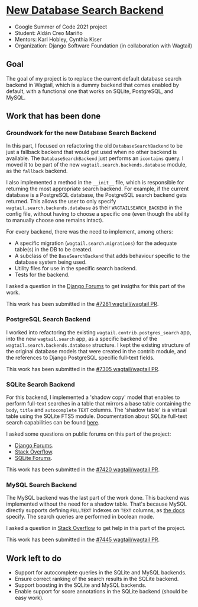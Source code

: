 # [New Database Search Backend](https://gist.github.com/ACMCMC/06b578b15b3b69f55f0c0127956afa12)

- Google Summer of Code 2021 project
- Student: Aldán Creo Mariño
- Mentors: Karl Hobley, Cynthia Kiser
- Organization: Django Software Foundation (in collaboration with Wagtail)

## Goal

The goal of my project is to replace the current default database search backend in Wagtail, which is a dummy backend that comes enabled by default, with a functional one that works on SQLite, PostgreSQL, and MySQL.

## Work that has been done

### Groundwork for the new Database Search Backend

In this part, I focused on refactoring the old `DatabaseSearchBackend` to be just a fallback backend that would get used when no other backend is available. The `DatabaseSearchBackend` just performs an `icontains` query. I moved it to be part of the new `wagtail.search.backends.database` module, as the `fallback` backend.

I also implemented a method in the `__init__` file, which is responsible for returning the most appropriate search backend. For example, if the current database is a PostgreSQL database, the PostgreSQL search backend gets returned. This allows the user to only specify `wagtail.search.backends.database` as their `WAGTAILSEARCH_BACKEND` in the config file, without having to choose a specific one (even though the ability to manually choose one remains intact).

For every backend, there was the need to implement, among others:

- A specific migration (`wagtail.search.migrations`) for the adequate table(s) in the DB to be created.
- A subclass of the `BaseSearchBackend` that adds behaviour specific to the database system being used.
- Utility files for use in the specific search backend.
- Tests for the backend.

I asked a question in the [Django Forums](https://forum.djangoproject.com/t/different-models-for-different-databases/8471) to get insigths for this part of the work.

This work has been submitted in the [#7281 wagtail/wagtail PR](https://github.com/wagtail/wagtail/pull/7281).

### PostgreSQL Search Backend

I worked into refactoring the existing `wagtail.contrib.postgres_search` app, into the new `wagtail.search` app, as a specific backend of the `wagtail.search.backends.database` structure. I kept the existing structure of the original database models that were created in the contrib module, and the references to Django PostgreSQL specific full-text fields.

This work has been submitted in the [#7305 wagtail/wagtail PR](https://github.com/wagtail/wagtail/pull/7305).

### SQLite Search Backend

For this backend, I implemented a 'shadow copy' model that enables to perform full-text searches in a table that mirrors a base table containing the `body`, `title` and `autocomplete` `TEXT` columns. The 'shadow table' is a virtual table using the SQLite FTS5 module. Documentation about SQLite full-text search capabilities can be found [here](https://www.sqlite.org/fts5.html).

I asked some questions on public forums on this part of the project:

- [Django Forums](https://forum.djangoproject.com/t/field-lookups-but-not-on-fields/9047).
- [Stack Overflow](https://stackoverflow.com/questions/68652308/unary-not-in-sqlite-fts5-match-query).
- [SQLite Forums](https://sqlite.org/forum/forumpost/9dafa0de932dda34bd561153a07bb3e18688633b7c13afffa5509b00a5ee2559).

This work has been submitted in the [#7420 wagtail/wagtail PR](https://github.com/wagtail/wagtail/pull/7420).

### MySQL Search Backend

The MySQL backend was the last part of the work done. This backend was implemented without the need for a shadow table. That's because MySQL directly supports defining `FULLTEXT` indexes on `TEXT` columns, as [the docs](https://dev.mysql.com/doc/refman/8.0/en/fulltext-search.html#function_match) specify. The search queries are performed in boolean mode.

I asked a question in [Stack Overflow](https://stackoverflow.com/questions/68835748/nested-not-inside-an-and-in-mysql-full-text-search-queries) to get help in this part of the project.

This work has been submitted in the [#7445 wagtail/wagtail PR](https://github.com/wagtail/wagtail/pull/7445).

## Work left to do

- Support for autocomplete queries in the SQLite and MySQL backends.
- Ensure correct ranking of the search results in the SQLite backend.
- Support boosting in the SQLite and MySQL backends.
- Enable support for score annotations in the SQLite backend (should be easy work).
